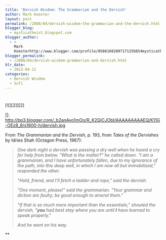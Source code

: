 ```yaml
---
title: 'Dervish Wisdom: The Grammarian and the Dervish'
author: Mark Koester
layout: post
permalink: /2008/04/dervish-wisdom-the-grammarian-and-the-dervish.html
blogger_blog:
  - mysticatheist.blogspot.com
blogger_author:
  - >
    Mark
    Koesterhttp://www.blogger.com/profile/05861682097171256854mysticatheist@gmail.com
blogger_permalink:
  - /2008/04/dervish-wisdom-grammarian-and-dervish.html
blr_date:
  - 2013-04-11
categories:
  - Dervish Wisdom
  - Sufi
---
```

# 

[![][2]][2]

 []: http://bp3.blogger.com/_b2anAyo1mOo/R_K2QjCJObI/AAAAAAAAAEQ/K11G-OEz8_8/s1600-h/dervish.jpg

From *The Grammarian and the Dervish*, p. 193, from *Tales of the Dervishes* by Idries Shah (Octagon Press, 1967):  
> *One dark night a dervish was passing a dry well when he heard a cry for help from below. "What is the matter?" he called down.* 
> *"I am a grammarian, and I have unfortunately fallen, due to my ignorance of the path, into this deep well, in which I am now all but immobilized," responded the other.*
> 
> *"Hold, friend, and I'll fetch a ladder and rope," said the dervish.*
> 
> *"One moment, please!" said the grammarian. "Your grammar and diction are faulty; be good enough to amend them."*
> 
> *"If that is so much more important than the essentials," shouted the dervish, "***you*** had best stay where you are until ***I*** have learned to speak properly."*
> 
> *And he went on his way.*

**